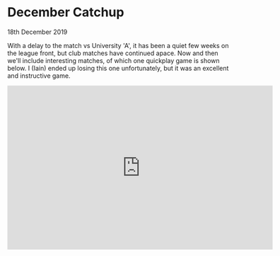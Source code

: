 # December Catchup
18th December 2019

With a delay to the match vs University 'A', it has been a quiet few weeks on the league front, but club matches have continued apace. Now and then we'll include interesting matches, of which one quickplay game is shown below. I (Iain) ended up losing this one unfortunately, but it was an excellent and instructive game.

<center>
  <iframe width=600 height=371 src="https://lichess.org/study/embed/BYCtAry2/bBnYd2u2" frameborder=0></iframe>
</center>